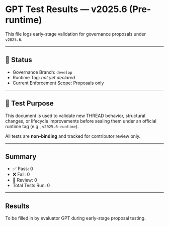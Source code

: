 # GPT Test Results — v2025.6 (Pre-runtime)

This file logs early-stage validation for governance proposals under `v2025.6`.

---

## 🧪 Status

- Governance Branch: `develop`
- Runtime Tag: _not yet declared_
- Current Enforcement Scope: Proposals only

---

## 🧠 Test Purpose

This document is used to validate new THREAD behavior, structural changes, or lifecycle improvements before sealing them under an official runtime tag (e.g., `v2025.6-runtime`).

All tests are **non-binding** and tracked for contributor review only.

---

## Summary

- ✅ Pass: 0
- ❌ Fail: 0
- 🔶 Review: 0
- Total Tests Run: 0

---

## Results

To be filled in by evaluator GPT during early-stage proposal testing.
